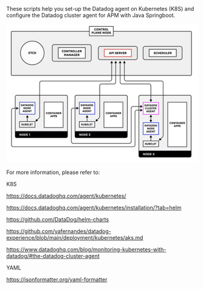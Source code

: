 These scripts help you set-up the Datadog agent on Kubernetes (K8S) and configure the Datadog cluster agent for APM with Java Springboot.



![K8S-Datadog](images/K8S-Datadog.png)

For more information, please refer to:

K8S

https://docs.datadoghq.com/agent/kubernetes/

https://docs.datadoghq.com/agent/kubernetes/installation/?tab=helm

https://github.com/DataDog/helm-charts

https://github.com/yafernandes/datadog-experience/blob/main/deployment/kubernetes/aks.md

https://www.datadoghq.com/blog/monitoring-kubernetes-with-datadog/#the-datadog-cluster-agent

YAML

https://jsonformatter.org/yaml-formatter



